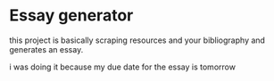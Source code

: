# Essay generator

this project is basically scraping resources and
your bibliography and generates an essay.

i was doing it because my due date for the essay is
tomorrow


